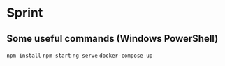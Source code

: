 # Sprint

## Some useful commands (Windows PowerShell)

` npm install `
` npm start `
` ng serve `
` docker-compose up `